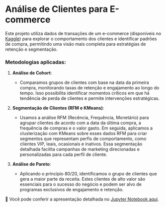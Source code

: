 # Análise de Clientes para E-commerce

Este projeto utiliza dados de transações de um e-commerce (disponíveis no [Kaggle](https://www.kaggle.com/datasets/carrie1/ecommerce-data)) para explorar o comportamento dos clientes e identificar padrões de compra, permitindo uma visão mais completa para estratégias de retenção e segmentação.

### Metodologias aplicadas:

1. **Análise de Cohort**:
   - Comparamos grupos de clientes com base na data da primeira compra, monitorando taxas de retenção e engajamento ao longo do tempo. Isso possibilita identificar momentos críticos em que há tendência de perda de clientes e permite intervenções estratégicas.

2. **Segmentação de Clientes (RFM e KMeans)**:
   - Usamos a análise RFM (Recência, Frequência, Monetário) para agrupar clientes de acordo com a data da última compra, a frequência de compras e o valor gasto. Em seguida, aplicamos a clusterização com KMeans sobre esses dados RFM para criar segmentos que representam perfis de comportamento, como clientes VIP, leais, ocasionais e inativos. Essa segmentação detalhada facilita campanhas de marketing direcionadas e personalizadas para cada perfil de cliente.

3. **Análise de Pareto**:
   - Aplicando o princípio 80/20, identificamos o grupo de clientes que gera a maior parte da receita. Estes clientes de alto valor são essenciais para o sucesso do negócio e podem ser alvo de programas exclusivos de engajamento e retenção.

🚀 Você pode conferir a apresentação detalhada no [Jupyter Notebook aqui](https://github.com/luanmagalhaes01/Marketing-Analytics/blob/main/Marketing%20Analytics.ipynb).
